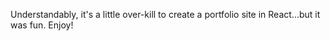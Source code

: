 Understandably, it's a little over-kill to create a portfolio site in React...but it was fun. 
Enjoy!
